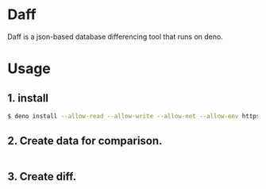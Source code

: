 # Daff
Daff is a json-based database differencing tool that runs on deno.

# Usage


## 1. install

```sh
$ deno install --allow-read --allow-write --allow-net --allow-env https://deno.land/x/daff/main.ts 

```

## 2. Create data for comparison.

```sh

```

## 3. Create diff.

```sh
```